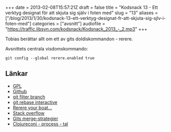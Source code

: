 +++
date = 2013-02-08T15:57:21Z
draft = false
title = "Kodsnack 13 - Ett verktyg designat för att skjuta sig själv i foten med"
slug = "13"
aliases = ["/blog/2013/1/30/kodsnack-13-ett-verktyg-designat-fr-att-skjuta-sig-sjlv-i-foten-med"]
categories = ["avsnitt"]
audiofile = "https://traffic.libsyn.com/kodsnack/Kodsnack_2013_-_2.mp3"
+++

Tobias berättar allt om ett av gits doldiskommandon - rerere.

Avsnittets centrala visdomskommando:


    git config --global rerere.enabled true

## Länkar ##

* [GPL](https://www.gnu.org/licenses/gpl.html)
* [Github](https://github.com)
* [git filter branch](http://git-scm.com/docs/git-filter-branch)
* [git rebase interactive](http://git-scm.com/docs/git-rebase)
* [Rerere your boat…](http://git-scm.com/docs/git-rebase)
* [Stack overflow](http://stackoverflow.com)
* [Gits merge-strategier](http://git-scm.com/book/en/Git-Tools-Subtree-Merging)
* [Clojureconj - process - tal](http://www.youtube.com/watch?v=l_tULSeO9yg)

